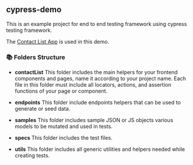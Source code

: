 ## cypress-demo

This is an example project for end to end testing framework using cypress testing framework.

The [Contact List App](https://thinking-tester-contact-list.herokuapp.com/) is used in this demo.

### 📚 Folders Structure

- **contactList**
  This folder includes the main  helpers for your
  frontend components and pages, name it according to your project name.
  Each file in this folder must include all locators, actions, and assertion functions of your page or component.

- **endpoints**
  This folder include endpoints helpers that can be used to generate or seed data.

- **samples**
  This folder includes sample JSON or JS objects various models to be mutated and used in tests.

- **specs**
  This folder includes the test  files.

- **utils**
  This folder includes all generic utilities and helpers needed while creating tests.
